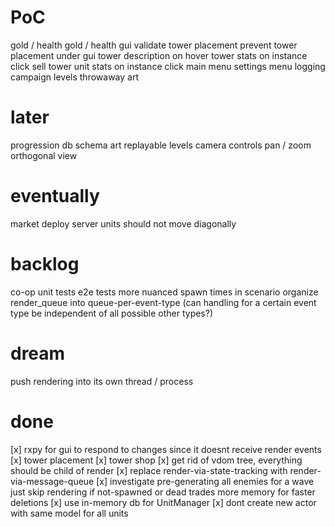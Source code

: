 # PoC
gold / health
gold / health gui
validate tower placement
prevent tower placement under gui
tower description on hover
tower stats on instance click
sell tower
unit stats on instance click
main menu
settings menu
logging
campaign levels
throwaway art

# later
progression
db schema
art
replayable levels
camera controls
        pan / zoom
        orthogonal view

# eventually
market
deploy server
units should not move diagonally



# backlog
co-op
unit tests
e2e tests
more nuanced spawn times in scenario
organize render_queue into queue-per-event-type
        (can handling for a certain event type be independent of all possible other types?)

# dream
push rendering into its own thread / process


# done
[x] rxpy for gui to respond to changes since it doesnt receive render events
[x] tower placement
[x] tower shop
[x] get rid of vdom tree, everything should be child of render
[x] replace render-via-state-tracking with render-via-message-queue
[x] investigate pre-generating all enemies for a wave
        just skip rendering if not-spawned or dead
        trades more memory for faster deletions
[x] use in-memory db for UnitManager
[x] dont create new actor with same model for all units